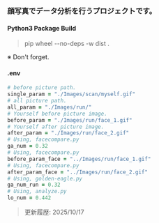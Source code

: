 ### 顔写真でデータ分析を行うプロジェクトです。

#### Python3 Package Build

> pip wheel --no-deps -w dist .

※ Don't forget.

#### .env

```ruby
# before picture path.
single_param = "./Images/scan/myself.gif"
# all picture path.
all_param = "./Images/run/"
# Yourself before picture image.
before_param = "./Images/run/face_1.gif"
# Yourself after picture image.
after_param = "./Images/run/face_2.gif"
# Using, facecompare.py
ga_num = 0.32
# Using, facecompare.py
before_param_face = "../Images/run/face_1.gif"
# Using, facecompare.py
after_param_face = "../Images/run/face_2.gif"
# Using, golden-eagle.py
ga_num_run = 0.32
# Using, analyze.py
lo_num = 0.442
```

> 更新履歴: 2025/10/17
